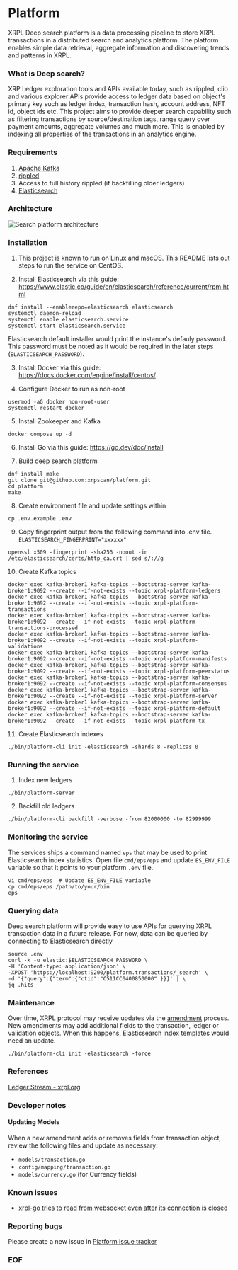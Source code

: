 # Platform
XRPL Deep search platform is a data processing pipeline to store XRPL transactions in a distributed search and analytics platform. The platform enables simple data retrieval, aggregate information and discovering trends and patterns in XRPL. 

### What is Deep search?
XRP Ledger exploration tools and APIs available today, such as rippled, clio and various explorer APIs provide access to ledger data based on object's primary key such as ledger index, transaction hash, account address, NFT id, object ids etc. This project aims to provide deeper search capability such as filtering transactions by source/destination tags, range query over payment amounts, aggregate volumes and much more. This is enabled by indexing all properties of the transactions in an analytics engine.

### Requirements

1. [Apache Kafka](https://kafka.apache.org)
2. [rippled](https://xrpl.org/install-rippled.html)
3. Access to full history rippled (if backfilling older ledgers)
4. [Elasticsearch](https://www.elastic.co/downloads/elasticsearch)

### Architecture

![Search platform architecture](https://github.com/xrpscan/platform/blob/main/assets/xrpscan-platform.png?raw=true)

### Installation

1. This project is known to run on Linux and macOS. This README lists out steps to
run the service on CentOS.

2. Install Elasticsearch via this guide: https://www.elastic.co/guide/en/elasticsearch/reference/current/rpm.html

```
dnf install --enablerepo=elasticsearch elasticsearch
systemctl daemon-reload
systemctl enable elasticsearch.service
systemctl start elasticsearch.service
```
Elasticsearch default installer would print the instance's defauly password. This
password must be noted as it would be required in the later steps (`ELASTICSEARCH_PASSWORD`).

3. Install Docker via this guide: https://docs.docker.com/engine/install/centos/

4. Configure Docker to run as non-root

```
usermod -aG docker non-root-user
systemctl restart docker
```

5. Install Zookeeper and Kafka

```
docker compose up -d
```

6. Install Go via this guide: https://go.dev/doc/install

7. Build deep search platform

```
dnf install make
git clone git@github.com:xrpscan/platform.git
cd platform
make
```

8. Create environment file and update settings within

```
cp .env.example .env
```

9. Copy fingerprint output from the following command into .env file. `ELASTICSEARCH_FINGERPRINT="xxxxxx"`

```
openssl x509 -fingerprint -sha256 -noout -in /etc/elasticsearch/certs/http_ca.crt | sed s/://g
```

10. Create Kafka topics

```
docker exec kafka-broker1 kafka-topics --bootstrap-server kafka-broker1:9092 --create --if-not-exists --topic xrpl-platform-ledgers
docker exec kafka-broker1 kafka-topics --bootstrap-server kafka-broker1:9092 --create --if-not-exists --topic xrpl-platform-transactions
docker exec kafka-broker1 kafka-topics --bootstrap-server kafka-broker1:9092 --create --if-not-exists --topic xrpl-platform-transactions-processed
docker exec kafka-broker1 kafka-topics --bootstrap-server kafka-broker1:9092 --create --if-not-exists --topic xrpl-platform-validations
docker exec kafka-broker1 kafka-topics --bootstrap-server kafka-broker1:9092 --create --if-not-exists --topic xrpl-platform-manifests
docker exec kafka-broker1 kafka-topics --bootstrap-server kafka-broker1:9092 --create --if-not-exists --topic xrpl-platform-peerstatus
docker exec kafka-broker1 kafka-topics --bootstrap-server kafka-broker1:9092 --create --if-not-exists --topic xrpl-platform-consensus
docker exec kafka-broker1 kafka-topics --bootstrap-server kafka-broker1:9092 --create --if-not-exists --topic xrpl-platform-server
docker exec kafka-broker1 kafka-topics --bootstrap-server kafka-broker1:9092 --create --if-not-exists --topic xrpl-platform-default
docker exec kafka-broker1 kafka-topics --bootstrap-server kafka-broker1:9092 --create --if-not-exists --topic xrpl-platform-tx
```

11. Create Elasticsearch indexes

```
./bin/platform-cli init -elasticsearch -shards 8 -replicas 0
```

### Running the service

1. Index new ledgers

```
./bin/platform-server
```

2. Backfill old ledgers

```
./bin/platform-cli backfill -verbose -from 82000000 -to 82999999
```

### Monitoring the service
The services ships a command named `eps` that may be used to print Elasticsearch
index statistics. Open file `cmd/eps/eps` and update `ES_ENV_FILE` variable so
that it points to your platform `.env` file.

```
vi cmd/eps/eps  # Update ES_ENV_FILE variable
cp cmd/eps/eps /path/to/your/bin
eps
```

### Querying data
Deep search platform will provide easy to use APIs for querying XRPL transaction
data in a future release. For now, data can be queried by connecting to Elasticsearch
directly

```
source .env
curl -k -u elastic:$ELASTICSEARCH_PASSWORD \
-H 'Content-type: application/json' \
-XPOST 'https://localhost:9200/platform.transactions/_search' \
-d '{"query":{"term":{"ctid":"C511CC0400850000" }}}' | \
jq .hits
```

### Maintenance
Over time, XRPL protocol may receive updates via the [amendment](https://xrpscan.com/amendments) process. New amendments may add additional fields to the transaction, ledger or validation objects. When this happens, Elasticsearch index templates would need an update.

```
./bin/platform-cli init -elasticsearch -force
```

### References
[Ledger Stream - xrpl.org](https://xrpl.org/subscribe.html#ledger-stream)

### Developer notes
#### Updating Models
When a new amendment adds or removes fields from transaction object, review the following files and update as necessary:

* `models/transaction.go`
* `config/mapping/transaction.go`
* `models/currency.go` (for Currency fields)

### Known issues

- [xrpl-go tries to read from websocket even after its connection is closed](https://github.com/xrpscan/platform/issues/36)

### Reporting bugs
Please create a new issue in [Platform issue tracker](https://github.com/xrpscan/platform/issues)

### EOF